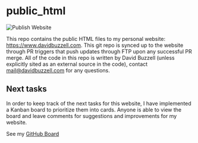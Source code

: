 # public_html

![Publish Website](https://github.com/xhamyd/public_html/workflows/Publish%20Website/badge.svg?branch=master)

This repo contains the public HTML files to my personal website:
<https://www.davidbuzzell.com>. This git repo is synced up to the website
through PR triggers that push updates through FTP upon any successful PR
merge. All of the code in this repo is written by David Buzzell (unless
explicitly sited as an external source in the code), contact
[mail@davidbuzzell.com](mailto:mail@davidbuzzell.com) for any questions.

## Next tasks

In order to keep track of the next tasks for this website, I have implemented
a Kanban board to prioritize them into cards. Anyone is able to view the
board and leave comments for suggestions and improvements for my website.

See my [GitHub Board](https://github.com/xhamyd/public_html/projects/1)
